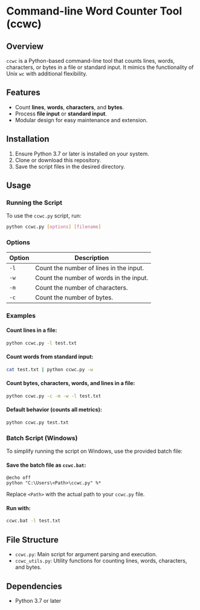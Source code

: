 # Command-line Word Counter Tool (ccwc)

## Overview

`ccwc` is a Python-based command-line tool that counts lines, words, characters, or bytes in a file or standard input. It mimics the functionality of Unix `wc` with additional flexibility.

## Features

- Count **lines**, **words**, **characters**, and **bytes**.
- Process **file input** or **standard input**.
- Modular design for easy maintenance and extension.

## Installation

1. Ensure Python 3.7 or later is installed on your system.
2. Clone or download this repository.
3. Save the script files in the desired directory.

## Usage

### Running the Script

To use the `ccwc.py` script, run:

```bash
python ccwc.py [options] [filename]
```

### Options

| Option    | Description                                |
|-----------|--------------------------------------------|
| `-l`      | Count the number of lines in the input.    |
| `-w`      | Count the number of words in the input.    |
| `-m`      | Count the number of characters.           |
| `-c`      | Count the number of bytes.                |

### Examples

#### Count lines in a file:
```bash
python ccwc.py -l test.txt
```

#### Count words from standard input:
```bash
cat test.txt | python ccwc.py -w
```

#### Count bytes, characters, words, and lines in a file:
```bash
python ccwc.py -c -m -w -l test.txt
```

#### Default behavior (counts all metrics):
```bash
python ccwc.py test.txt
```

### Batch Script (Windows)

To simplify running the script on Windows, use the provided batch file:

#### Save the batch file as `ccwc.bat`:
```batch
@echo off
python "C:\Users\<Path>\ccwc.py" %*
```

Replace `<Path>` with the actual path to your `ccwc.py` file.

#### Run with:
```cmd
ccwc.bat -l test.txt
```

## File Structure

- `ccwc.py`: Main script for argument parsing and execution.
- `ccwc_utils.py`: Utility functions for counting lines, words, characters, and bytes.

## Dependencies

- Python 3.7 or later